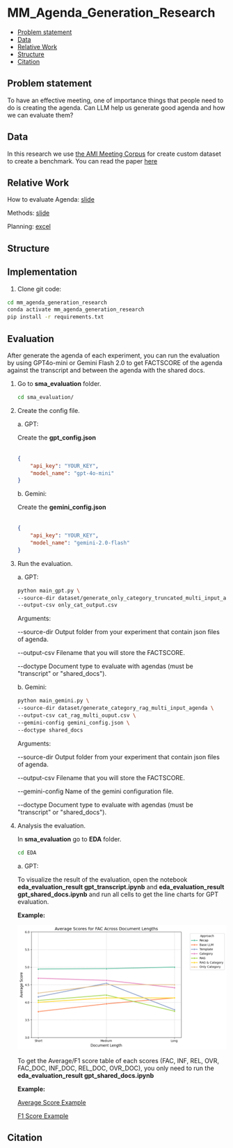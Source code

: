# MM_Agenda_Generation_Research

- [Problem statement](#problem-statement)
- [Data](#data)
- [Relative Work](#relative-work)
- [Structure](#structure)
- [Citation](#citation)
## Problem statement 

To have an effective meeting, one of importance things that people need to do is creating the agenda. Can LLM help us generate  good agenda and how we can evaluate them?

## Data

In this research we use [the AMI Meeting Corpus](https://groups.inf.ed.ac.uk/ami/corpus/) for create custom dataset to create a benchmark. 
You can read the paper [here](http://researchgate.net/publication/228341280_The_AMI_meeting_corpus)

## Relative Work

How to evaluate Agenda: [slide](https://docs.google.com/presentation/d/1iiOo7pPinrH_N_7TY9XMVnz8J738FDCFo5OtqsyMvfQ/edit#slide=id.g33fa84a1bc7_0_25)

Methods: [slide](https://docs.google.com/presentation/d/1S0Y8N7vJnB_Wn6DxQaQODqYQs5uwDTh11XYH8t6XU1g/edit#slide=id.g33dbe6822f7_0_0)

Planning: [excel](https://docs.google.com/spreadsheets/d/1hhdFToHsAZZutpfm2WXAjE-FVN8yn5oOTA44gVGkgoA/edit?gid=593644040#gid=593644040)

## Structure


## Implementation
1. Clone git code:
```Bash
cd mm_agenda_generation_research
conda activate mm_agenda_generation_research
pip install -r requirements.txt
```

## Evaluation

After generate the agenda of each experiment, you can run the evaluation by using GPT4o-mini or Gemini Flash 2.0 to get FACTSCORE of the agenda against the transcript and between the agenda with the shared docs.

1. Go to **sma_evaluation** folder.

    ```Bash
    cd sma_evaluation/
    ```
2. Create the config file.

    a. GPT:

    Create the **gpt_config.json**
    ```json

    {
        "api_key": "YOUR_KEY",
        "model_name": "gpt-4o-mini"
    }
    ```

    b. Gemini:
    
    Create the **gemini_config.json**
    ```json

    {
        "api_key": "YOUR_KEY",
        "model_name": "gemini-2.0-flash"
    }
    ```

3. Run the evaluation.
    
    a. GPT:
    ```bash
    python main_gpt.py \
    --source-dir dataset/generate_only_category_truncated_multi_input_agenda \
    --output-csv only_cat_output.csv
    ```
    Arguments: 
    
    --source-dir Output folder from your experiment that contain json files of agenda.
               
    --output-csv Filename that you will store the FACTSCORE.
    
    --doctype Document type to evaluate with agendas (must be "transcript" or "shared_docs").


    b. Gemini:
    ```bash
    python main_gemini.py \
    --source-dir dataset/generate_category_rag_multi_input_agenda \
    --output-csv cat_rag_multi_ouput.csv \
    --gemini-config gemini_config.json \
    --doctype shared_docs
    ```
    Arguments: 
    
    --source-dir Output folder from your experiment that contain json files of agenda.
               
    --output-csv Filename that you will store the FACTSCORE.

    --gemini-config Name of the gemini configuration file.

    --doctype Document type to evaluate with agendas (must be "transcript" or "shared_docs").

4. Analysis the evaluation.

    In **sma_evaluation** go to **EDA** folder.
    ```bash
    cd EDA
    ```
    a. GPT:
    
    To visualize the result of the evaluation, open the notebook **eda_evaluation_result gpt_transcript.ipynb** and **eda_evaluation_result gpt_shared_docs.ipynb** and run all cells to get the line charts for GPT evaluation.
    
    **Example:**

    ![alt text](sma_evaluation/EDA/example_outputs/output.png)

    To get the Average/F1 score table of each scores (FAC, INF, REL, OVR, FAC_DOC, INF_DOC, REL_DOC, OVR_DOC), you only need to run the **eda_evaluation_result gpt_shared_docs.ipynb**

    **Example:**

    [Average Score Example](sma_evaluation/EDA/example_outputs/avg_out.csv)   

    [F1 Score Example](sma_evaluation/EDA/example_outputs/f1_out.csv)   


## Citation

